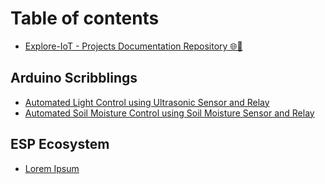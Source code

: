 # Table of contents

* [Explore-IoT - Projects Documentation Repository 🌐🔧](README.md)

## Arduino Scribblings

* [Automated Light Control using Ultrasonic Sensor and Relay](arduino-scribblings/automated-light-control-using-ultrasonic-sensor-and-relay.md)
* [Automated Soil Moisture Control using Soil Moisture Sensor and Relay](arduino-scribblings/automated-soil-moisture-control-using-soil-moisture-sensor-and-relay.md)

## ESP Ecosystem

* [Lorem Ipsum](esp-ecosystem/lorem-ipsum.md)
